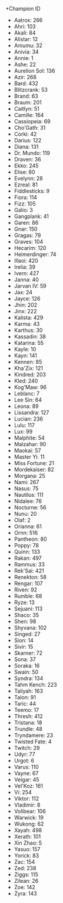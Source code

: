 +Champion ID
- Aatrox: 266
- Ahri: 103
- Akali: 84
- Alistar: 12
- Amumu: 32
- Anivia: 34
- Annie: 1
- Ashe: 22
- Aurelion Sol: 136
- Azir: 268
- Bard: 432
- Blitzcrank: 53
- Brand: 63
- Braum: 201
- Caitlyn: 51
- Camille: 164
- Cassiopeia: 69
- Cho'Gath: 31
- Corki: 42
- Darius: 122
- Diana: 131
- Dr. Mundo: 119
- Draven: 36
- Ekko: 245
- Elise: 60
- Evelynn: 28
- Ezreal: 81
- Fiddlesticks: 9
- Fiora: 114
- Fizz: 105
- Galio: 3
- Gangplank: 41
- Garen: 86
- Gnar: 150
- Gragas: 79
- Graves: 104
- Hecarim: 120
- Heimerdinger: 74
- Illaoi: 420
- Irelia: 39
- Ivern: 427
- Janna: 40
- Jarvan IV: 59
- Jax: 24
- Jayce: 126
- Jhin: 202
- Jinx: 222
- Kalista: 429
- Karma: 43
- Karthus: 30
- Kassadin: 38
- Katarina: 55
- Kayle: 10
- Kayn: 141
- Kennen: 85
- Kha'Zix: 121
- Kindred: 203
- Kled: 240
- Kog'Maw: 96
- Leblanc: 7
- Lee Sin: 64
- Leona: 89
- Lissandra: 127
- Lucian: 236
- Lulu: 117
- Lux: 99
- Malphite: 54
- Malzahar: 90
- Maokai: 57
- Master Yi: 11
- Miss Fortune: 21
- Mordekaiser: 82
- Morgana: 25
- Nami: 267
- Nasus: 75
- Nautilus: 111
- Nidalee: 76
- Nocturne: 56
- Nunu: 20
- Olaf: 2
- Orianna: 61
- Ornn: 516
- Pantheon: 80
- Poppy: 78
- Quinn: 133
- Rakan: 497
- Rammus: 33
- Rek'Sai: 421
- Renekton: 58
- Rengar: 107
- Riven: 92
- Rumble: 68
- Ryze: 13
- Sejuani: 113
- Shaco: 35
- Shen: 98
- Shyvana: 102
- Singed: 27
- Sion: 14
- Sivir: 15
- Skarner: 72
- Sona: 37
- Soraka: 16
- Swain: 50
- Syndra: 134
- Tahm Kench: 223
- Taliyah: 163
- Talon: 91
- Taric: 44
- Teemo: 17
- Thresh: 412
- Tristana: 18
- Trundle: 48
- Tryndamere: 23
- Twisted Fate: 4
- Twitch: 29
- Udyr: 77
- Urgot: 6
- Varus: 110
- Vayne: 67
- Veigar: 45
- Vel'Koz: 161
- Vi: 254
- Viktor: 112
- Vladimir: 8
- Volibear: 106
- Warwick: 19
- Wukong: 62
- Xayah: 498
- Xerath: 101
- Xin Zhao: 5
- Yasuo: 157
- Yorick: 83
- Zac: 154
- Zed: 238
- Ziggs: 115
- Zilean: 26
- Zoe: 142
- Zyra: 143
